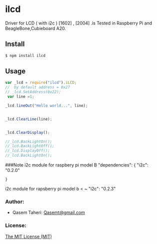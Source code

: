 # ilcd
Driver for LCD ( with i2c )  [1602] , [2004] .is Tested in Raspberry Pi and BeagleBone,Cubieboard A20.
## Install
````bash
$ npm install ilcd
````

## Usage
````javascript
var _lcd = require("ilcd").iLCD;
//  by default address = 0x27
// _lcd.SetAddress(0x22);
 var line =1;

_lcd.lineOut("Hello world...", line);


_lcd.ClearLine(line);


_lcd.ClearDisplay();

//_lcd.BackLightOn();
//_lcd.BackLightOff();
//_lcd.DisplayOff();
//_lcd.BackLightOn();


````

###Note 
i2c module for raspbery pi model B
"dependencies": {
     "i2c": "0.2.0"
 
    }
i2c module for rapsberry pi model b < ~
    "i2c": "0.2.3"
### Author:

* Qasem Taheri: Qasemt@gmail.com


### License:
 [The MIT License (MIT)](http://opensource.org/licenses/MIT)
